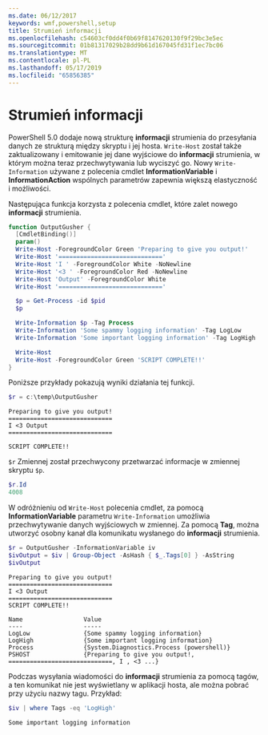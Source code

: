 ```yaml
---
ms.date: 06/12/2017
keywords: wmf,powershell,setup
title: Strumień informacji
ms.openlocfilehash: c54603cf0dd4f0b69f8147620130f9f29bc3e5ec
ms.sourcegitcommit: 01b81317029b28dd9b61d167045fd31f1ec7bc06
ms.translationtype: MT
ms.contentlocale: pl-PL
ms.lasthandoff: 05/17/2019
ms.locfileid: "65856385"
---
```

# <a name="information-stream"></a>Strumień informacji

PowerShell 5.0 dodaje nową strukturę **informacji** strumienia do przesyłania danych ze strukturą między skryptu i jej hosta. `Write-Host` został także zaktualizowany i emitowanie jej dane wyjściowe do **informacji** strumienia, w którym można teraz przechwytywania lub wyciszyć go. Nowy `Write-Information` używane z polecenia cmdlet **InformationVariable** i **InformationAction** wspólnych parametrów zapewnia większą elastyczność i możliwości.

Następująca funkcja korzysta z polecenia cmdlet, które zalet nowego **informacji** strumienia.

```powershell
function OutputGusher {
  [CmdletBinding()]
  param()
  Write-Host -ForegroundColor Green 'Preparing to give you output!'
  Write-Host '============================='
  Write-Host 'I ' -ForegroundColor White -NoNewline
  Write-Host '<3 ' -ForegroundColor Red -NoNewline
  Write-Host 'Output' -ForegroundColor White
  Write-Host '============================='

  $p = Get-Process -id $pid
  $p

  Write-Information $p -Tag Process
  Write-Information 'Some spammy logging information' -Tag LogLow
  Write-Information 'Some important logging information' -Tag LogHigh

  Write-Host
  Write-Host -ForegroundColor Green 'SCRIPT COMPLETE!!'
}
```

Poniższe przykłady pokazują wyniki działania tej funkcji.

```powershell
$r = c:\temp\OutputGusher
```

```Output
Preparing to give you output!
=============================
I <3 Output
=============================

SCRIPT COMPLETE!!
```

`$r` Zmiennej został przechwycony przetwarzać informacje w zmiennej skryptu `$p`.

```powershell
$r.Id
4008
```

W odróżnieniu od `Write-Host` polecenia cmdlet, za pomocą **InformationVariable** parametru `Write-Information` umożliwia przechwytywanie danych wyjściowych w zmiennej. Za pomocą **Tag**, można utworzyć osobny kanał dla komunikatu wysłanego do **informacji** strumienia.

```powershell
$r = OutputGusher -InformationVariable iv
$ivOutput = $iv | Group-Object -AsHash { $_.Tags[0] } -AsString
$ivOutput
```

```Output
Preparing to give you output!
=============================
I <3 Output
=============================
SCRIPT COMPLETE!!

Name                 Value
----                 -----
LogLow               {Some spammy logging information}
LogHigh              {Some important logging information}
Process              {System.Diagnostics.Process (powershell)}
PSHOST               {Preparing to give you output!, =============================, I , <3 ...}
```

Podczas wysyłania wiadomości do **informacji** strumienia za pomocą tagów, a ten komunikat nie jest wyświetlany w aplikacji hosta, ale można pobrać przy użyciu nazwy tagu. Przykład:

```powershell
$iv | where Tags -eq 'LogHigh'
```

```Output
Some important logging information
```